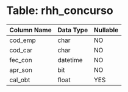 # Table: rhh_concurso

| Column Name | Data Type | Nullable |
|-------------|-----------|----------|
| cod_emp | char | NO |
| cod_car | char | NO |
| fec_con | datetime | NO |
| apr_son | bit | NO |
| cal_obt | float | YES |
